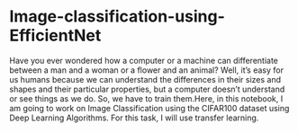 # Image-classification-using-EfficientNet
Have you ever wondered how a computer or a machine can differentiate between a man and a woman or a flower and an animal? Well, it’s easy for us humans because we can understand the differences in their sizes and shapes and their particular properties, but a computer doesn’t understand or see things as we do. So, we have to train them.Here, in this notebook, I am going to work on Image Classification using the CIFAR100 dataset using Deep Learning Algorithms. For this task, I will use transfer learning.
